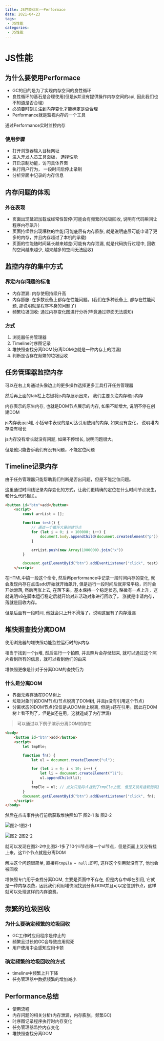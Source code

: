 ```yaml
---
title: JS性能优化——Performace
date: 2021-04-23
tags:
 - JS性能
categories: 
 - JS性能
---
```


# JS性能

## 为什么要使用Performace

+ GC的目的是为了实现内存空间的良性循环
+ 良性循环的基石是合理使用(但是js并没有提供操作内存空间的api, 因此我们也不知道是否合理)
+ 必须要时刻关注到内存变化才能确定是否合理
+ Performance就是监视内存的一个工具

通过Performance实时监控内存

### 使用步骤

+ 打开浏览器输入目标网址
+ 进入开发人员工具面板， 选择性能
+ 开启录制功能，访问具体界面
+ 执行用户行为， 一段时间后停止录制
+ 分析界面中记录的内存信息

## 内存问题的体现

### 外在表现

+ 页面出现延迟加载或经常性暂停(可能会有频繁的垃圾回收, 说明有代码瞬间让程序内存飙升)
+ 页面持续性出现糟糕的性能(可能底层有内存膨胀, 就是说明底层可能申请了更多的内存，并且内存超过了本机的承载)
+ 页面的性能随时间延长越来越差(可能有内存泄漏, 就是代码执行过程中, 回收的空间越来越少, 越来越多的空间无法回收)

## 监控内存的集中方式

### 界定内存问题的标准

+ 内存泄漏: 内存使用持续升高
+ 内存膨胀: 在多数设备上都存在性能问题。(我们在多种设备上, 都存在性能问题, 那说明就是程序本身的问题了)
+ 频繁垃圾回收: 通过内存变化图进行分析(毕竟通过界面无法感知)

### 方式

1. 浏览器任务管理器
2. Timeline时序图记录
3. 堆快照查找分离DOM(分离DOM也就是一种内存上的泄漏)
4. 判断是否存在频繁的垃圾回收

## 任务管理器监控内存

可以在右上角通过头像边上的更多操作选择更多工具打开任务管理器

然后再上面的tab栏上右键将js内存展示出来， 我们主要关注内存和js内存

内存表示的原生内存, 也就是DOM节点展示的内存, 如果不断增大, 说明不停在创建DOM

js内存表示js堆, 小括号中表现的是可达引用使用的内存, 如果没有变化， 说明堆内存没有增长

js内存没有增长就没有问题, 如果不停增长, 说明问题很大。

但是他只能告诉我们有没有问题，不能定位问题

## Timeline记录内存

由于任务管理器只能帮助我们判断是否出问题，但是不能定位问题。

这里通过时间线记录内存变化的方式，让我们更精确的定位在什么时间节点发生，和什么代码相关。

```HTML
<button id="btn">add</button>
    <script>
        const arrList = [];

        function test() {
            // 通过一个循环大量创建节点
            for (let i = 0; i < 100000; i++) {
                document.body.appendChild(document.createElement("p"));
            }

            arrList.push(new Array(1000000).join("x"))
        }

        document.getElementById("btn").addEventListener("click", test);
    </script>
```

在HTML中搞一段这个命令, 然后再performance中记录一段时间内存的变化, 就会发现内存在点击add开始就开始飙升, 但是运行一段时间后就非常平稳，同时会开始滑落, 然后再涨上去, 在落下来。基本保持一个稳定状态, 略微有一点上升，这就说明v8在脚本运行稳定后就开始对非活动对象进行回收了。 涨就是申请内存，落就是回收内存。

但是后面有一段时间, 他就会只上升不滑落了，说明这里有了内存泄漏

## 堆快照查找分离DOM

使用浏览器的堆快照功能监控运行时的js内存

相当于找到一个js堆, 然后进行一个拍照, 并且照片会存储起来, 就可以通过这个照片看到所有的信息，就可以看到他们的由来

堆快照更像是针对于分离DOM的查找行为

### 什么是分离DOM

+ 界面元素存活在DOM树上
+ 垃圾对象时的DOM节点(节点脱离了DOM树, 并且js没有引用这个节点)
+ 分离状态的DOM节点(仅仅是从DOM树上脱离, 但是js还在引用。因此在DOM树上看不到了，但是js还在用，这就造成了内存泄漏)

> 可以通过以下例子演示分离DOM的存在

```HTML
<body>
    <button id="btn">add</button>
    <script>
        let tmpEle;

        function fn() {
            let ul = document.createElement("ul");

            for (let i = 0; i < 10; i++) {
                let li = document.createElement("li");
                ul.appendChild(li);
            }
            tmpEle = ul; // 此处只是将ul挂到了tmpEle上面, 但是又没有挂载到页面上, 这里的11个节点就是分离DOM
        }
        document.getElementById("btn").addEventListener("click", fn);
    </script>
</body>
```

然后在点击事件执行前后获取堆快照如下 图2-1 和 图2-2

![图2-1](./image/5201619147006_.pic.jpg)图2-1

![图2-2](./image/5211619147017_.pic.jpg)图2-2

就可以发现在图2-2中比图2-1多了10个li节点和一个ul节点，但是页面上又没有挂上来，这11个节点就是分离DOM

解决这个问题很简单, 直接将```tmpEle = null;```即可, 这样这个引用就没有了, 他也会被回收

堆快照专门用于查找分离DOM, 主要是页面中不存在, 但是内存中却在引用, 它就是一种内存浪费，因此我们利用堆快照找到分离DOM并且可以定位到节点，这样就可以处理这样的内存浪费。

## 频繁的垃圾回收

### 为什么要确定频繁的垃圾回收

+ GC工作时应用程序是停止的
+ 频繁且过长的GC会导致应用假死
+ 用户使用中会感知应用卡顿

### 确定频繁的垃圾回收的方式

+ timeline中频繁上升下降
+ 任务管理器中数据频繁的增加减小

## Performance总结

+ 使用流程
+ 内存问题的相关分析(内存泄漏，内存膨胀，频繁GC)
+ 时序图记录程序执行时内存变化
+ 任务管理器监控内存变化
+ 堆快照查找分离DOM


